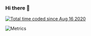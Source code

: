 ### Hi there 👋


<!--
**PureDeep/PureDeep** is a ✨ _special_ ✨ repository because its `README.md` (this file) appears on your GitHub profile.

Here are some ideas to get you started:

- 🔭 I’m currently working on ...
- 🌱 I’m currently learning ...
- 👯 I’m looking to collaborate on ...
- 🤔 I’m looking for help with ...
- 💬 Ask me about ...
- 📫 How to reach me: ...
- 😄 Pronouns: ...
- ⚡ Fun fact: ...
-->
<a href="https://wakatime.com/@3a398d82-b6a9-47a3-87ca-3983cb195dff"><img src="https://wakatime.com/badge/user/3a398d82-b6a9-47a3-87ca-3983cb195dff.svg" alt="Total time coded since Aug 16 2020" /></a>

![Metrics](https://metrics.lecoq.io/PureDeep?template=classic&isocalendar=1&base=header%2C%20activity%2C%20community%2C%20repositories%2C%20metadata&base.indepth=false&base.hireable=false&base.skip=false&isocalendar=false&isocalendar.duration=half-year&config.timezone=Asia%2FHong_Kong)
